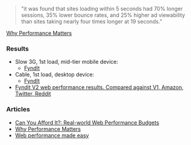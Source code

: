 > "it was found that sites loading within 5 seconds had 70% longer sessions, 35% lower bounce rates, and 25% higher ad viewability than sites taking nearly four times longer at 19 seconds."

<div  class='blockquote-cite'><a href="//developers.google.com/web/fundamentals/performance/why-performance-matters/">Why Performance Matters</a></div>


### Results
- Slow 3G, 1st load, mid-tier mobile device:
    - [FyndIt](//www.webpagetest.org/result/180523_8H_0c5289bf762d4c72c14a09f2c7129f4d/)
- Cable, 1st load, desktop device:
    - [FyndIt](//www.webpagetest.org/result/180606_81_ebcc08448ba1ad156c1242ff762eee04/)
- [Fyndit V2 web performance results. Compared against V1, Amazon, Twitter, Reddit](//docs.google.com/spreadsheets/d/e/2PACX-1vSnScGMiZrGOEsZdyl-XyLQP16C3EAH2H0RW0LrAT-Nfouzm5GL7shK9ILnro-87gE9GMUP3nA_jXy1/pubhtml)

### Articles

- [Can You Afford It?: Real-world Web Performance Budgets](https://infrequently.org/2017/10/can-you-afford-it-real-world-web-performance-budgets/)
- [Why Performance Matters](//developers.google.com/web/fundamentals/performance/why-performance-matters/)
- [Web performance made easy](//www.youtube.com/watch?v=Mv-l3-tJgGk)
